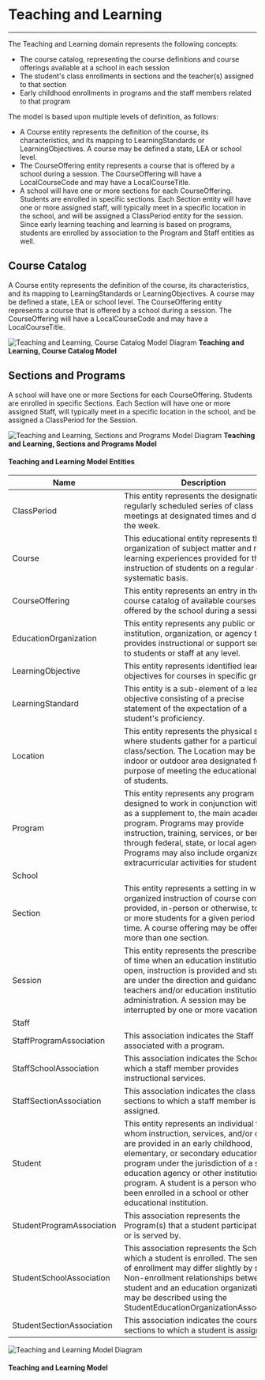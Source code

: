 # Teaching and Learning
---
The Teaching and Learning domain represents the following concepts:
* The course catalog, representing the course definitions and course offerings available at a school in each session
* The student's class enrollments in sections and the teacher(s) assigned to that section
* Early childhood enrollments in programs and the staff members related to that program

The model is based upon multiple levels of definition, as follows:
* A Course entity represents the definition of the course, its characteristics, and its mapping to LearningStandards or LearningObjectives. A course may be defined a state, LEA or school level.
* The CourseOffering entity represents a course that is offered by a school during a session. The CourseOffering will have a LocalCourseCode and may have a LocalCourseTitle.
* A school will have one or more sections for each CourseOffering. Students are enrolled in specific sections. Each Section entity will have one or more assigned staff, will typically meet in a specific location in the school, and will be assigned a ClassPeriod entity for the session. Since early learning teaching and learning is based on programs, students are enrolled by association to the Program and Staff entities as well.

## Course Catalog

A Course entity represents the definition of the course, its characteristics, and its mapping to LearningStandards or LearningObjectives. A course may be defined a state, LEA or school level. The CourseOffering entity represents a course that is offered by a school during a session. The CourseOffering will have a LocalCourseCode and may have a LocalCourseTitle.

![Teaching and Learning, Course Catalog Model Diagram](/path/to/subdomain-model.png)
**Teaching and Learning, Course Catalog Model**
## Sections and Programs

A school will have one or more Sections for each CourseOffering. Students are enrolled in specific Sections. Each Section will have one or more assigned Staff, will typically meet in a specific location in the school, and be assigned a ClassPeriod for the Session.

![Teaching and Learning, Sections and Programs Model Diagram](/path/to/subdomain-model.png)
**Teaching and Learning, Sections and Programs Model**


#### Teaching and Learning Model Entities

| Name        | Description  |
|-----------------|------------------|
| ClassPeriod | This entity represents the designation of a regularly scheduled series of class meetings at designated times and days of the week. |
| Course | This educational entity represents the organization of subject matter and related learning experiences provided for the instruction of students on a regular or systematic basis. |
| CourseOffering | This entity represents an entry in the course catalog of available courses offered by the school during a session. |
| EducationOrganization | This entity represents any public or private institution, organization, or agency that provides instructional or support services to students or staff at any level. |
| LearningObjective | This entity represents identified learning objectives for courses in specific grades. |
| LearningStandard | This entity is a sub-element of a learning objective consisting of a precise statement of the expectation of a student's proficiency. |
| Location | This entity represents the physical space where students gather for a particular class/section. The Location may be an indoor or outdoor area designated for the purpose of meeting the educational needs of students. |
| Program | This entity represents any program designed to work in conjunction with, or as a supplement to, the main academic program. Programs may provide instruction, training, services, or benefits through federal, state, or local agencies. Programs may also include organized extracurricular activities for students. |
| School |  |
| Section | This entity represents a setting in which organized instruction of course content is provided, in-person or otherwise, to one or more students for a given period of time. A course offering may be offered to more than one section. |
| Session | This entity represents the prescribed span of time when an education institution is open, instruction is provided and students are under the direction and guidance of teachers and/or education institution administration. A session may be interrupted by one or more vacations. |
| Staff |  |
| StaffProgramAssociation | This association indicates the Staff associated with a program. |
| StaffSchoolAssociation | This association indicates the School(s) to which a staff member provides instructional services. |
| StaffSectionAssociation | This association indicates the class sections to which a staff member is assigned. |
| Student | This entity represents an individual for whom instruction, services, and/or care are provided in an early childhood, elementary, or secondary educational program under the jurisdiction of a school, education agency or other institution or program. A student is a person who has been enrolled in a school or other educational institution. |
| StudentProgramAssociation | This association represents the Program(s) that a student participates in or is served by. |
| StudentSchoolAssociation | This association represents the School in which a student is enrolled. The semantics of enrollment may differ slightly by state. Non-enrollment relationships between a student and an education organization may be described using the StudentEducationOrganizationAssociation. |
| StudentSectionAssociation | This association indicates the course sections to which a student is assigned. |


![Teaching and Learning Model Diagram](/path/to/domain-model.png)
#### Teaching and Learning Model  

